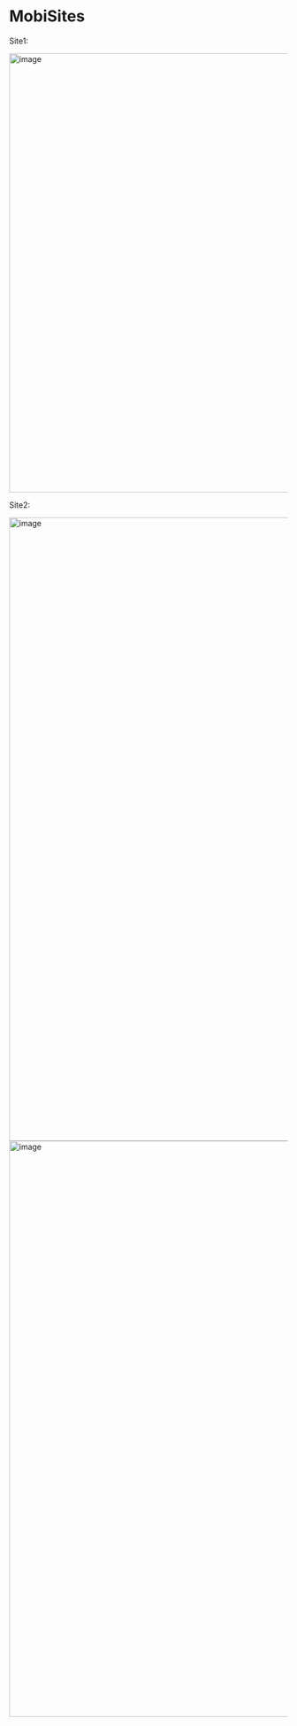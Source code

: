 # MobiSites

Site1: 

<img width="793" alt="image" src="https://user-images.githubusercontent.com/9314578/213076066-5b94e4e4-0f41-4f03-b1c3-86596f7eae30.png">

Site2: 

<img width="1126" alt="image" src="https://user-images.githubusercontent.com/9314578/213076229-f073cf38-bed7-4824-88d8-7817b1646b25.png">
<img width="1040" alt="image" src="https://user-images.githubusercontent.com/9314578/213076278-2cb4c444-763b-487d-a43e-8656270f2d25.png">
